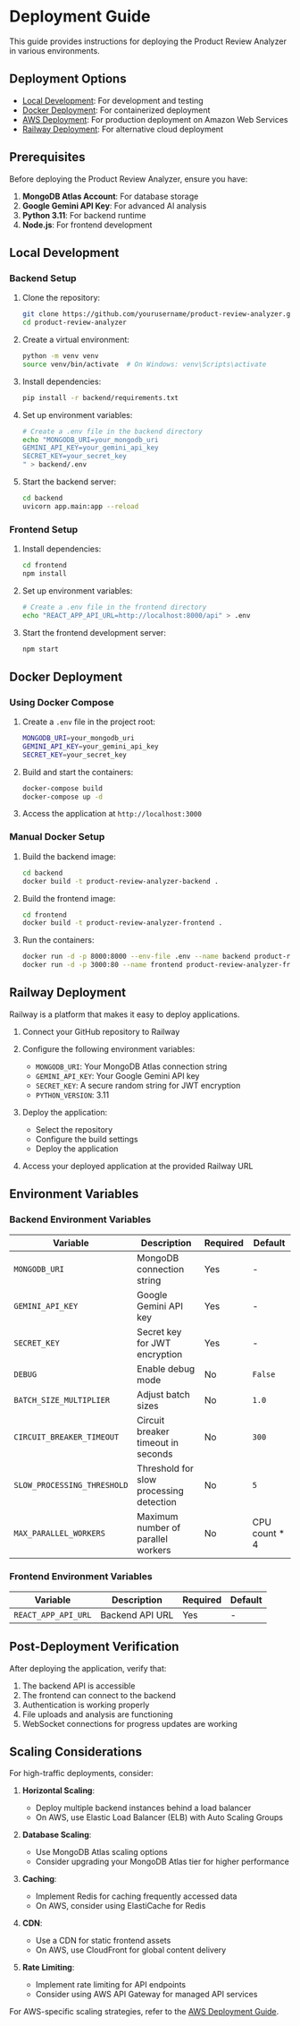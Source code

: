 # Deployment Guide

This guide provides instructions for deploying the Product Review Analyzer in various environments.

## Deployment Options

- [Local Development](#local-development): For development and testing
- [Docker Deployment](#docker-deployment): For containerized deployment
- [AWS Deployment](aws.md): For production deployment on Amazon Web Services
- [Railway Deployment](#railway-deployment): For alternative cloud deployment

## Prerequisites

Before deploying the Product Review Analyzer, ensure you have:

1. **MongoDB Atlas Account**: For database storage
2. **Google Gemini API Key**: For advanced AI analysis
3. **Python 3.11**: For backend runtime
4. **Node.js**: For frontend development

## Local Development

### Backend Setup

1. Clone the repository:
   ```bash
   git clone https://github.com/yourusername/product-review-analyzer.git
   cd product-review-analyzer
   ```

2. Create a virtual environment:
   ```bash
   python -m venv venv
   source venv/bin/activate  # On Windows: venv\Scripts\activate
   ```

3. Install dependencies:
   ```bash
   pip install -r backend/requirements.txt
   ```

4. Set up environment variables:
   ```bash
   # Create a .env file in the backend directory
   echo "MONGODB_URI=your_mongodb_uri
   GEMINI_API_KEY=your_gemini_api_key
   SECRET_KEY=your_secret_key
   " > backend/.env
   ```

5. Start the backend server:
   ```bash
   cd backend
   uvicorn app.main:app --reload
   ```

### Frontend Setup

1. Install dependencies:
   ```bash
   cd frontend
   npm install
   ```

2. Set up environment variables:
   ```bash
   # Create a .env file in the frontend directory
   echo "REACT_APP_API_URL=http://localhost:8000/api" > .env
   ```

3. Start the frontend development server:
   ```bash
   npm start
   ```

## Docker Deployment

### Using Docker Compose

1. Create a `.env` file in the project root:
   ```bash
   MONGODB_URI=your_mongodb_uri
   GEMINI_API_KEY=your_gemini_api_key
   SECRET_KEY=your_secret_key
   ```

2. Build and start the containers:
   ```bash
   docker-compose build
   docker-compose up -d
   ```

3. Access the application at `http://localhost:3000`

### Manual Docker Setup

1. Build the backend image:
   ```bash
   cd backend
   docker build -t product-review-analyzer-backend .
   ```

2. Build the frontend image:
   ```bash
   cd frontend
   docker build -t product-review-analyzer-frontend .
   ```

3. Run the containers:
   ```bash
   docker run -d -p 8000:8000 --env-file .env --name backend product-review-analyzer-backend
   docker run -d -p 3000:80 --name frontend product-review-analyzer-frontend
   ```

## Railway Deployment

Railway is a platform that makes it easy to deploy applications.

1. Connect your GitHub repository to Railway

2. Configure the following environment variables:
   - `MONGODB_URI`: Your MongoDB Atlas connection string
   - `GEMINI_API_KEY`: Your Google Gemini API key
   - `SECRET_KEY`: A secure random string for JWT encryption
   - `PYTHON_VERSION`: 3.11

3. Deploy the application:
   - Select the repository
   - Configure the build settings
   - Deploy the application

4. Access your deployed application at the provided Railway URL

## Environment Variables

### Backend Environment Variables

| Variable | Description | Required | Default |
|----------|-------------|----------|---------|
| `MONGODB_URI` | MongoDB connection string | Yes | - |
| `GEMINI_API_KEY` | Google Gemini API key | Yes | - |
| `SECRET_KEY` | Secret key for JWT encryption | Yes | - |
| `DEBUG` | Enable debug mode | No | `False` |
| `BATCH_SIZE_MULTIPLIER` | Adjust batch sizes | No | `1.0` |
| `CIRCUIT_BREAKER_TIMEOUT` | Circuit breaker timeout in seconds | No | `300` |
| `SLOW_PROCESSING_THRESHOLD` | Threshold for slow processing detection | No | `5` |
| `MAX_PARALLEL_WORKERS` | Maximum number of parallel workers | No | CPU count * 4 |

### Frontend Environment Variables

| Variable | Description | Required | Default |
|----------|-------------|----------|---------|
| `REACT_APP_API_URL` | Backend API URL | Yes | - |

## Post-Deployment Verification

After deploying the application, verify that:

1. The backend API is accessible
2. The frontend can connect to the backend
3. Authentication is working properly
4. File uploads and analysis are functioning
5. WebSocket connections for progress updates are working

## Scaling Considerations

For high-traffic deployments, consider:

1. **Horizontal Scaling**:
   - Deploy multiple backend instances behind a load balancer
   - On AWS, use Elastic Load Balancer (ELB) with Auto Scaling Groups

2. **Database Scaling**:
   - Use MongoDB Atlas scaling options
   - Consider upgrading your MongoDB Atlas tier for higher performance

3. **Caching**:
   - Implement Redis for caching frequently accessed data
   - On AWS, consider using ElastiCache for Redis

4. **CDN**:
   - Use a CDN for static frontend assets
   - On AWS, use CloudFront for global content delivery

5. **Rate Limiting**:
   - Implement rate limiting for API endpoints
   - Consider using AWS API Gateway for managed API services

For AWS-specific scaling strategies, refer to the [AWS Deployment Guide](aws.md).
